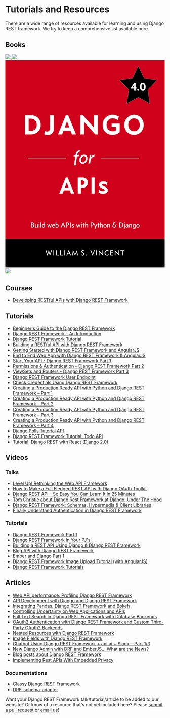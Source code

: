 # Tutorials and Resources

There are a wide range of resources available for learning and using Django REST framework. We try to keep a comprehensive list available here.

## Books

<div class="book-covers">
  <a class="book-cover" href="https://hellowebapp.com/order/">
    <img src="../../img/books/hwa-cover.png"/>
  </a>
  <a class="book-cover" href="https://www.twoscoopspress.com/products/two-scoops-of-django-1-11">
    <img src="../../img/books/tsd-cover.png"/>
  </a>
  <a class="book-cover" href="https://djangoforapis.com">
    <img src="../../img/books/dfa-40-cover.jpg"/>
  </a>
  <a class="book-cover" href="https://books.agiliq.com/projects/django-api-polls-tutorial/en/latest/">
    <img src="../../img/books/bda-cover.png"/>
  </a>
</div>

## Courses

* [Developing RESTful APIs with Django REST Framework][developing-restful-apis-with-django-rest-framework]

## Tutorials

* [Beginner's Guide to the Django REST Framework][beginners-guide-to-the-django-rest-framework]
* [Django REST Framework - An Introduction][drf-an-intro]
* [Django REST Framework Tutorial][drf-tutorial]
* [Building a RESTful API with Django REST Framework][building-a-restful-api-with-drf]
* [Getting Started with Django REST Framework and AngularJS][getting-started-with-django-rest-framework-and-angularjs]
* [End to End Web App with Django REST Framework & AngularJS][end-to-end-web-app-with-django-rest-framework-angularjs]
* [Start Your API - Django REST Framework Part 1][start-your-api-django-rest-framework-part-1]
* [Permissions & Authentication - Django REST Framework Part 2][permissions-authentication-django-rest-framework-part-2]
* [ViewSets and Routers - Django REST Framework Part 3][viewsets-and-routers-django-rest-framework-part-3]
* [Django REST Framework User Endpoint][django-rest-framework-user-endpoint]
* [Check Credentials Using Django REST Framework][check-credentials-using-django-rest-framework]
* [Creating a Production Ready API with Python and Django REST Framework – Part 1][creating-a-production-ready-api-with-python-and-drf-part1]
* [Creating a Production Ready API with Python and Django REST Framework – Part 2][creating-a-production-ready-api-with-python-and-drf-part2]
* [Creating a Production Ready API with Python and Django REST Framework – Part 3][creating-a-production-ready-api-with-python-and-drf-part3]
* [Creating a Production Ready API with Python and Django REST Framework – Part 4][creating-a-production-ready-api-with-python-and-drf-part4]
* [Django Polls Tutorial API][django-polls-api]
* [Django REST Framework Tutorial: Todo API][django-rest-framework-todo-api]
* [Tutorial: Django REST with React (Django 2.0)][django-rest-react-valentinog]


## Videos

### Talks

* [Level Up! Rethinking the Web API Framework][pycon-us-2017]
* [How to Make a Full Fledged REST API with Django OAuth Toolkit][full-fledged-rest-api-with-django-oauth-toolkit]
* [Django REST API - So Easy You Can Learn It in 25 Minutes][django-rest-api-so-easy]
* [Tom Christie about Django Rest Framework at Django: Under The Hood][django-under-hood-2014]
* [Django REST Framework: Schemas, Hypermedia & Client Libraries][pycon-uk-2016]
* [Finally Understand Authentication in Django REST Framework][django-con-2018]

### Tutorials


* [Django REST Framework Part 1][django-rest-framework-part-1-video]
* [Django REST Framework in Your PJ's!][drf-in-your-pjs]
* [Building a REST API Using Django & Django REST Framework][building-a-rest-api-using-django-and-drf]
* [Blog API with Django REST Framework][blog-api-with-drf]
* [Ember and Django Part 1][ember-and-django-part 1-video]
* [Django REST Framework Image Upload Tutorial (with AngularJS)][drf-image-upload-tutorial-with-angularjs]
* [Django REST Framework Tutorials][drf-tutorials]


## Articles

* [Web API performance: Profiling Django REST Framework][web-api-performance-profiling-django-rest-framework]
* [API Development with Django and Django REST Framework][api-development-with-django-and-django-rest-framework]
* [Integrating Pandas, Django REST Framework and Bokeh][integrating-pandas-drf-and-bokeh]
* [Controlling Uncertainty on Web Applications and APIs][controlling-uncertainty-on-web-apps-and-apis]
* [Full Text Search in Django REST Framework with Database Backends][full-text-search-in-drf]
* [OAuth2 Authentication with Django REST Framework and Custom Third-Party OAuth2 Backends][oauth2-authentication-with-drf]
* [Nested Resources with Django REST Framework][nested-resources-with-drf]
* [Image Fields with Django REST Framework][image-fields-with-drf]
* [Chatbot Using Django REST Framework + api.ai + Slack — Part 1/3][chatbot-using-drf-part1]
* [New Django Admin with DRF and EmberJS... What are the News?][new-django-admin-with-drf-and-emberjs]
* [Blog posts about Django REST Framework][medium-django-rest-framework]
* [Implementing Rest APIs With Embedded Privacy][doordash-implementing-rest-apis]

### Documentations
* [Classy Django REST Framework][cdrf.co]
* [DRF-schema-adapter][drf-schema]

Want your Django REST Framework talk/tutorial/article to be added to our website? Or know of a resource that's not yet included here? Please [submit a pull request][submit-pr] or [email us][anna-email]!


[beginners-guide-to-the-django-rest-framework]: https://code.tutsplus.com/tutorials/beginners-guide-to-the-django-rest-framework--cms-19786
[getting-started-with-django-rest-framework-and-angularjs]: https://blog.kevinastone.com/django-rest-framework-and-angular-js
[end-to-end-web-app-with-django-rest-framework-angularjs]: https://mourafiq.com/2013/07/01/end-to-end-web-app-with-django-angular-1.html
[start-your-api-django-rest-framework-part-1]: https://www.youtube.com/watch?v=hqo2kk91WpE
[permissions-authentication-django-rest-framework-part-2]: https://www.youtube.com/watch?v=R3xvUDUZxGU
[viewsets-and-routers-django-rest-framework-part-3]: https://www.youtube.com/watch?v=2d6w4DGQ4OU
[django-rest-framework-user-endpoint]: https://richardtier.com/2014/02/25/django-rest-framework-user-endpoint/
[check-credentials-using-django-rest-framework]: https://richardtier.com/2014/03/06/110/
[ember-and-django-part 1-video]: http://www.neckbeardrepublic.com/screencasts/ember-and-django-part-1
[django-rest-framework-part-1-video]: http://www.neckbeardrepublic.com/screencasts/django-rest-framework-part-1
[web-api-performance-profiling-django-rest-framework]: https://www.dabapps.com/blog/api-performance-profiling-django-rest-framework/
[api-development-with-django-and-django-rest-framework]: https://bnotions.com/news-and-insights/api-development-with-django-and-django-rest-framework/
[cdrf.co]:http://www.cdrf.co
[medium-django-rest-framework]: https://medium.com/django-rest-framework
[pycon-uk-2016]: https://www.youtube.com/watch?v=FjmiGh7OqVg
[django-under-hood-2014]: https://www.youtube.com/watch?v=3cSsbe-tA0E
[integrating-pandas-drf-and-bokeh]: https://web.archive.org/web/20180104205117/http://machinalis.com/blog/pandas-django-rest-framework-bokeh/
[controlling-uncertainty-on-web-apps-and-apis]: https://web.archive.org/web/20180104205043/https://machinalis.com/blog/controlling-uncertainty-on-web-applications-and-apis/
[full-text-search-in-drf]: https://web.archive.org/web/20180104205059/http://machinalis.com/blog/full-text-search-on-django-rest-framework/
[oauth2-authentication-with-drf]: https://web.archive.org/web/20180104205054/http://machinalis.com/blog/oauth2-authentication/
[nested-resources-with-drf]: https://web.archive.org/web/20180104205109/http://machinalis.com/blog/nested-resources-with-django/
[image-fields-with-drf]: https://web.archive.org/web/20180104205048/http://machinalis.com/blog/image-fields-with-django-rest-framework/
[chatbot-using-drf-part1]: https://chatbotslife.com/chatbot-using-django-rest-framework-api-ai-slack-part-1-3-69c7e38b7b1e#.g2aceuncf
[new-django-admin-with-drf-and-emberjs]: https://blog.levit.be/new-django-admin-with-emberjs-what-are-the-news/
[drf-schema]: https://drf-schema-adapter.readthedocs.io/en/latest/
[creating-a-production-ready-api-with-python-and-drf-part1]: https://www.andreagrandi.it/posts/creating-production-ready-api-python-django-rest-framework-part-1/
[creating-a-production-ready-api-with-python-and-drf-part2]: https://www.andreagrandi.it/posts/creating-a-production-ready-api-with-python-and-django-rest-framework-part-2/
[creating-a-production-ready-api-with-python-and-drf-part3]: https://www.andreagrandi.it/posts/creating-a-production-ready-api-with-python-and-django-rest-framework-part-3/
[creating-a-production-ready-api-with-python-and-drf-part4]: https://www.andreagrandi.it/posts/creating-a-production-ready-api-with-python-and-django-rest-framework-part-4/
[django-polls-api]: https://learndjango.com/tutorials/django-polls-tutorial-api
[django-rest-framework-todo-api]: https://learndjango.com/tutorials/django-rest-framework-tutorial-todo-api
[django-rest-api-so-easy]: https://www.youtube.com/watch?v=cqP758k1BaQ
[full-fledged-rest-api-with-django-oauth-toolkit]: https://www.youtube.com/watch?v=M6Ud3qC2tTk
[drf-in-your-pjs]: https://www.youtube.com/watch?v=xMtHsWa72Ww
[building-a-rest-api-using-django-and-drf]: https://www.youtube.com/watch?v=PwssEec3IRw
[drf-tutorials]: https://www.youtube.com/watch?v=axRCBgbOJp8&list=PLJtp8Jm8EDzjgVg9vVyIUMoGyqtegj7FH
[drf-image-upload-tutorial-with-angularjs]: https://www.youtube.com/watch?v=hMiNTCIY7dw&list=PLUe5s-xycYk_X0vDjYBmKuIya2a2myF8O
[blog-api-with-drf]: https://www.youtube.com/watch?v=XMu0T6L2KRQ&list=PLEsfXFp6DpzTOcOVdZF-th7BS_GYGguAS
[drf-an-intro]: https://realpython.com/blog/python/django-rest-framework-quick-start/
[drf-tutorial]: https://tests4geeks.com/django-rest-framework-tutorial/
[building-a-restful-api-with-drf]: https://agiliq.com/blog/2014/12/building-a-restful-api-with-django-rest-framework/
[submit-pr]: https://github.com/encode/django-rest-framework
[anna-email]: mailto:anna@django-rest-framework.org
[pycon-us-2017]: https://www.youtube.com/watch?v=Rk6MHZdust4
[django-rest-react-valentinog]: https://www.valentinog.com/blog/tutorial-api-django-rest-react/
[doordash-implementing-rest-apis]: https://doordash.engineering/2013/10/07/implementing-rest-apis-with-embedded-privacy/
[developing-restful-apis-with-django-rest-framework]: https://testdriven.io/courses/django-rest-framework/
[django-con-2018]: https://youtu.be/pY-oje5b5Qk?si=AOU6tLi0IL1_pVzq